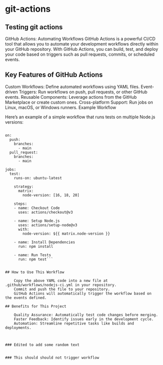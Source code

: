 # git-actions
## Testing git actions

GitHub Actions: Automating Workflows
GitHub Actions is a powerful CI/CD tool that allows you to automate your development workflows directly within your GitHub repository. With GitHub Actions, you can build, test, and deploy your code based on triggers such as pull requests, commits, or scheduled events.

## Key Features of GitHub Actions
Custom Workflows: Define automated workflows using YAML files.
Event-driven Triggers: Run workflows on push, pull requests, or other GitHub events.
Reusable Components: Leverage actions from the GitHub Marketplace or create custom ones.
Cross-platform Support: Run jobs on Linux, macOS, or Windows runners.
Example Workflow

Here’s an example of a simple workflow that runs tests on multiple Node.js versions:

```name: Node.js CI

on:
  push:
    branches:
      - main
  pull_request:
    branches:
      - main

jobs:
  test:
    runs-on: ubuntu-latest

    strategy:
      matrix:
        node-version: [16, 18, 20]

    steps:
    - name: Checkout Code
      uses: actions/checkout@v3

    - name: Setup Node.js
      uses: actions/setup-node@v3
      with:
        node-version: ${{ matrix.node-version }}

    - name: Install Dependencies
      run: npm install

    - name: Run Tests
      run: npm test```


## How to Use This Workflow
 
    Copy the above YAML code into a new file at .github/workflows/nodejs-ci.yml in your repository.
    Commit and push the file to your repository.
    GitHub Actions will automatically trigger the workflow based on the events defined.

## Benefits for This Project

    Quality Assurance: Automatically test code changes before merging.
    Faster Feedback: Identify issues early in the development cycle.
    Automation: Streamline repetitive tasks like builds and deployments.



### Edited to add some random text


### This should should not trigger workflow